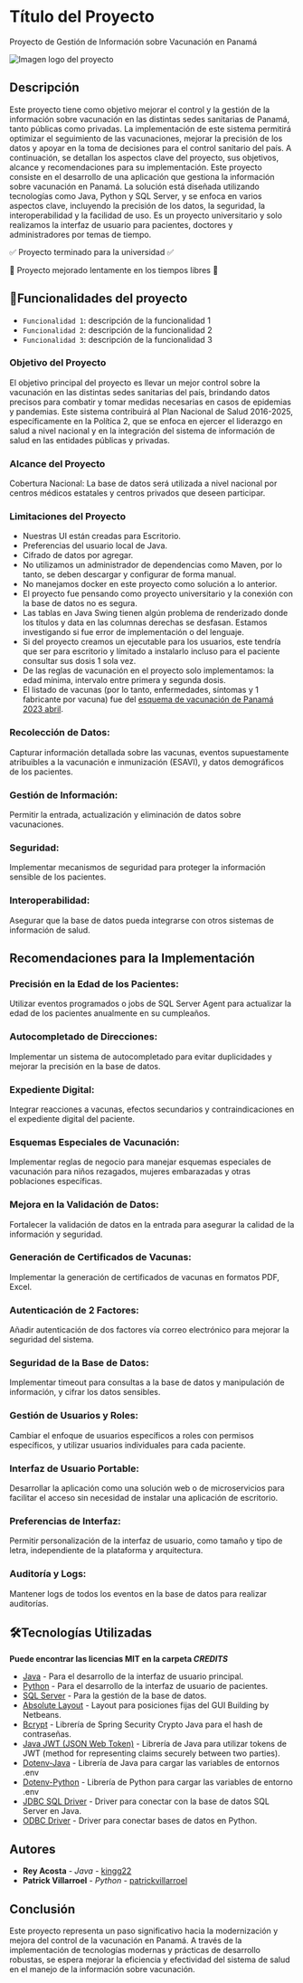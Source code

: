 # Título del Proyecto

Proyecto de Gestión de Información sobre Vacunación en Panamá

![Imagen logo del proyecto](https://github.com/Kingg22/Proyecto_App-MINSA-2.0/blob/558997ac0ca507279a87c716cf0c4a89aaf71eb0/src/images/operacionVacunas_logo_pequeno.png)

## Descripción

Este proyecto tiene como objetivo mejorar el control y la gestión de la información sobre vacunación en las distintas
sedes sanitarias de Panamá, tanto públicas como privadas. La implementación de este sistema permitirá optimizar el
seguimiento de las vacunaciones, mejorar la precisión de los datos y apoyar en la toma de decisiones para el control
sanitario del país. A continuación, se detallan los aspectos clave del proyecto, sus objetivos, alcance y
recomendaciones para su implementación.
Este proyecto consiste en el desarrollo de una aplicación que gestiona la información sobre vacunación en Panamá. La
solución está diseñada utilizando tecnologías como Java, Python y SQL Server, y se enfoca en varios aspectos clave,
incluyendo la precisión de los datos, la seguridad, la interoperabilidad y la facilidad de uso. Es un proyecto
universitario y solo realizamos la interfaz de usuario para pacientes, doctores y administradores por temas de tiempo.

:white_check_mark: Proyecto terminado para la universidad :white_check_mark:

:construction: Proyecto mejorado lentamente en los tiempos libres :construction:

## :hammer:Funcionalidades del proyecto

- `Funcionalidad 1`: descripción de la funcionalidad 1
- `Funcionalidad 2`: descripción de la funcionalidad 2
- `Funcionalidad 3`: descripción de la funcionalidad 3

### Objetivo del Proyecto

El objetivo principal del proyecto es llevar un mejor control sobre la vacunación en las distintas sedes sanitarias del
país, brindando datos precisos para combatir y tomar medidas necesarias en casos de epidemias y pandemias. Este sistema
contribuirá al Plan Nacional de Salud 2016-2025, específicamente en la Política 2, que se enfoca en ejercer el liderazgo
en salud a nivel nacional y en la integración del sistema de información de salud en las entidades públicas y privadas.

### Alcance del Proyecto

Cobertura Nacional:
La base de datos será utilizada a nivel nacional por centros médicos estatales y centros privados que deseen participar.

### Limitaciones del Proyecto

- Nuestras UI están creadas para Escritorio.
- Preferencias del usuario local de Java.
- Cifrado de datos por agregar.
- No utilizamos un administrador de dependencias como Maven, por lo tanto, se deben descargar y configurar de forma
  manual.
- No manejamos docker en este proyecto como solución a lo anterior.
- El proyecto fue pensando como proyecto universitario y la conexión con la base de datos no es segura.
- Las tablas en Java Swing tienen algún problema de renderizado donde los títulos y data en las columnas derechas se
  desfasan. Estamos investigando si fue error de implementación o del lenguaje.
- Si del proyecto creamos un ejecutable para los usuarios, este tendría que ser para escritorio y límitado a instalarlo
  incluso para el paciente consultar sus dosis 1 sola vez.
- De las reglas de vacunación en el proyecto solo implementamos: la edad mínima, intervalo entre primera y segunda
  dosis.
- El listado de vacunas (por lo tanto, enfermedades, síntomas y 1 fabricante por vacuna) fue
  del [esquema de vacunación de Panamá 2023 abril](https://www.spp.com.pa/publicaciones/documentos-interes/vacunacion/ESQUEMA-DE-VACUNACION_2023_3Abril.pdf).

### Recolección de Datos:

Capturar información detallada sobre las vacunas, eventos supuestamente atribuibles a la vacunación e inmunización
(ESAVI), y datos demográficos de los pacientes.

### Gestión de Información:

Permitir la entrada, actualización y eliminación de datos sobre vacunaciones.

### Seguridad:

Implementar mecanismos de seguridad para proteger la información sensible de los pacientes.

### Interoperabilidad:

Asegurar que la base de datos pueda integrarse con otros sistemas de información de salud.

## Recomendaciones para la Implementación

### Precisión en la Edad de los Pacientes:

Utilizar eventos programados o jobs de SQL Server Agent para actualizar la edad de los pacientes anualmente en su
cumpleaños.

### Autocompletado de Direcciones:

Implementar un sistema de autocompletado para evitar duplicidades y mejorar la precisión en la base de datos.

### Expediente Digital:

Integrar reacciones a vacunas, efectos secundarios y contraindicaciones en el expediente digital del paciente.

### Esquemas Especiales de Vacunación:

Implementar reglas de negocio para manejar esquemas especiales de vacunación para niños rezagados, mujeres embarazadas y
otras poblaciones específicas.

### Mejora en la Validación de Datos:

Fortalecer la validación de datos en la entrada para asegurar la calidad de la información y seguridad.

### Generación de Certificados de Vacunas:

Implementar la generación de certificados de vacunas en formatos PDF, Excel.

### Autenticación de 2 Factores:

Añadir autenticación de dos factores vía correo electrónico para mejorar la seguridad del sistema.

### Seguridad de la Base de Datos:

Implementar timeout para consultas a la base de datos y manipulación de información, y cifrar los datos sensibles.

### Gestión de Usuarios y Roles:

Cambiar el enfoque de usuarios específicos a roles con permisos específicos, y utilizar usuarios individuales para cada
paciente.

### Interfaz de Usuario Portable:

Desarrollar la aplicación como una solución web o de microservicios para facilitar el acceso sin necesidad de instalar
una aplicación de escritorio.

### Preferencias de Interfaz:

Permitir personalización de la interfaz de usuario, como tamaño y tipo de letra, independiente de la plataforma y
arquitectura.

### Auditoría y Logs:

Mantener logs de todos los eventos en la base de datos para realizar auditorías.

## :hammer_and_wrench:Tecnologías Utilizadas
**Puede encontrar las licencias MIT en la carpeta *CREDITS***
* [Java](https://www.java.com/es/) - Para el desarrollo de la interfaz de usuario principal.
* [Python](https://www.python.org/) - Para el desarrollo de la interfaz de usuario de pacientes.
* [SQL Server](https://www.microsoft.com/es-mx/sql-server) - Para la gestión de la base de datos.
* [Absolute Layout](https://www.cs.brandeis.edu/~hosang/BiVoSite/API/org/netbeans/lib/awtextra/AbsoluteLayout.html) -
  Layout para posiciones fijas del GUI Building by Netbeans.
* [Bcrypt](https://docs.spring.io/spring-security/reference/features/integrations/cryptography.html) - Librería de
  Spring Security Crypto Java para el hash de contraseñas.
* [Java JWT (JSON Web Token)](https://github.com/auth0/java-jwt) - Librería de Java para utilizar tokens de JWT (method
  for representing claims securely between two parties).
* [Dotenv-Java](https://github.com/cdimascio/dotenv-java) - Librería de Java para cargar las variables de entornos .env
* [Dotenv-Python](https://github.com/theskumar/python-dotenv) - Librería de Python para cargar las variables de entorno
  .env
* [JDBC SQL Driver](https://learn.microsoft.com/en-us/sql/connect/jdbc/download-microsoft-jdbc-driver-for-sql-server?view=sql-server-ver16) -
  Driver para conectar con la base de datos SQL Server en Java.
* [ODBC Driver](https://github.com/mkleehammer/pyodbc) - Driver para conectar bases de datos en Python.

## Autores

* **Rey Acosta** - *Java* - [kingg22](https://github.com/Kingg22)
* **Patrick Villarroel** - *Python* - [patrickvillarroel](https://github.com/patrickvillarroel)

## Conclusión

Este proyecto representa un paso significativo hacia la modernización y mejora del control de la vacunación en Panamá. A
través de la implementación de tecnologías modernas y prácticas de desarrollo robustas, se espera mejorar la eficiencia
y efectividad del sistema de salud en el manejo de la información sobre vacunación.